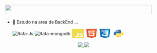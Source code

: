 
<a href="https://picasion.com/gl/gCd7/"><img src="https://i.picasion.com/gl/92/gCd7.gif" width="472" height="30" border="0" /></a><br /><a href=""></a>
- 👀 Estudo na area de BackEnd ...


           
  <img align="center" alt="Rafa-Js" height="30" width="40" backgrow="write" src="https://cdn.jsdelivr.net/gh/devicons/devicon/icons/sqlite/sqlite-original-wordmark.svg" />           
  <img align="center" alt="Rafa-mongodb" height="40" width="50" src="https://cdn.jsdelivr.net/gh/devicons/devicon/icons/mongodb/mongodb-original-wordmark.svg" />                
  <img align="center" alt="Rafa-Js" height="30" width="40" src="https://raw.githubusercontent.com/devicons/devicon/master/icons/javascript/javascript-plain.svg">
  <img align="center" alt="Rafa-HTML" height="30" width="40" src="https://raw.githubusercontent.com/devicons/devicon/master/icons/html5/html5-original.svg">
  <img align="center" alt="Rafa-CSS" height="30" width="40" src="https://raw.githubusercontent.com/devicons/devicon/master/icons/css3/css3-original.svg">
  <img align="center" alt="Rafa-Python" height="30" width="40" src="https://raw.githubusercontent.com/devicons/devicon/master/icons/python/python-original.svg">
</div>
  
  <div align="center">
  <a href="https://github.com/in/nailenaguiar4">
  <img height="180em" src="https://github-readme-stats.vercel.app/api?username=nailenaguiar4&show_icons=true&theme=merko&include_all_commits=true&count_private=true"/>
  <img height="180em" src="https://github-readme-stats.vercel.app/api/top-langs/?username=nailenaguiar4&layout=compact&langs_count=7&theme=merko"/>
</div>

<div style="display: inline_block"><br>
